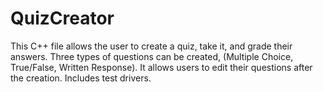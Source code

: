 # QuizCreator
This C++ file allows the user to create a quiz, take it, and grade their answers.
Three types of questions can be created, (Multiple Choice, True/False, Written Response).
It allows users to edit their questions after the creation.
Includes test drivers.
